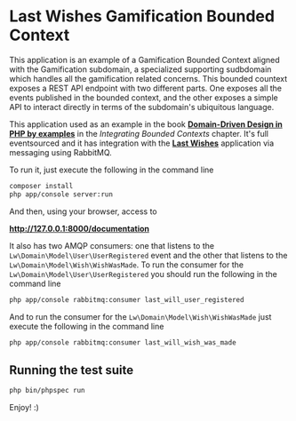 Last Wishes Gamification Bounded Context
========================================

This application is an example of a Gamification Bounded Context aligned with the Gamification subdomain, a specialized supporting sudbdomain which handles all the gamification related concerns. This bounded countext exposes a REST API endpoint with two different parts. One exposes all the events published in the bounded context, and the other exposes a simple API to interact directly in terms of the subdomain's ubiquitous language.

This application used as an example in the book **[Domain-Driven Design in PHP by examples](https://leanpub.com/ddd-in-php)** in the *Integrating Bounded Contexts* chapter. It's full eventsourced and it has integration with the **[Last Wishes](https://github.com/dddinphp/last-wishes/)** application via messaging using RabbitMQ.

To run it, just execute the following in the command line

```sh
composer install
php app/console server:run
```

And then, using your browser, access to

**http://127.0.0.1:8000/documentation**

It also has two AMQP consumers: one that listens to the ```Lw\Domain\Model\User\UserRegistered``` event and the other that listens to the ```Lw\Domain\Model\Wish\WishWasMade```. To run the consumer for the ```Lw\Domain\Model\User\UserRegistered``` you should run the following in the command line

```sh
php app/console rabbitmq:consumer last_will_user_registered
```

And to run the consumer for the ```Lw\Domain\Model\Wish\WishWasMade``` just execute the following in the command line

```sh
php app/console rabbitmq:consumer last_will_wish_was_made
```

## Running the test suite

```sh
php bin/phpspec run
```

Enjoy! :)